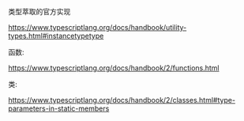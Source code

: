 类型萃取的官方实现

https://www.typescriptlang.org/docs/handbook/utility-types.html#instancetypetype


函数:

https://www.typescriptlang.org/docs/handbook/2/functions.html

类:

https://www.typescriptlang.org/docs/handbook/2/classes.html#type-parameters-in-static-members